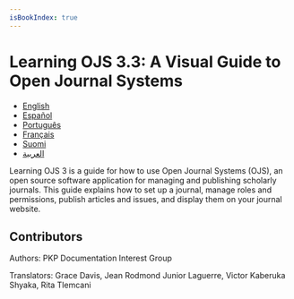 ```yaml
---
isBookIndex: true
---
```


# Learning OJS 3.3: A Visual Guide to Open Journal Systems

* [English](./en/)
* [Español](./es/)
* [Português](./pt)
* [Français](./fr/)
* [Suomi](./fi/)
* [العربية](./ar/)

Learning OJS 3 is a guide for how to use Open Journal Systems (OJS), an open source software application for managing and publishing scholarly journals. This guide explains how to set up a journal, manage roles and permissions, publish articles and issues, and display them on your journal website.

## Contributors

Authors: PKP Documentation Interest Group

Translators: Grace Davis, Jean Rodmond Junior Laguerre, Victor Kaberuka Shyaka, Rita Tlemcani
